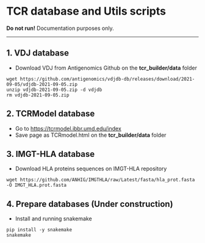 # TCR database and Utils scripts
**Do not run!** Documentation purposes only.

-----

## 1. VDJ database

- Download VDJ from Antigenomics Github on the **tcr_builder/data** folder

```
wget https://github.com/antigenomics/vdjdb-db/releases/download/2021-09-05/vdjdb-2021-09-05.zip
unzip vdjdb-2021-09-05.zip -d vdjdb
rm vdjdb-2021-09-05.zip
```

## 2. TCRModel database

- Go to https://tcrmodel.ibbr.umd.edu/index
- Save page as TCRmodel.html on the **tcr_builder/data** folder


## 3. IMGT-HLA database

- Download HLA proteins sequences on IMGT-HLA repository

```
wget https://github.com/ANHIG/IMGTHLA/raw/Latest/fasta/hla_prot.fasta -O IMGT_HLA.prot.fasta

```

## 4. Prepare databases (Under construction)

- Install and running snakemake

```
pip install -y snakemake
snakemake
```
